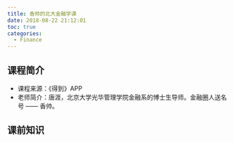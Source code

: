 ```yaml
---
title: 香帅的北大金融学课
date: 2018-08-22 21:12:01
toc: true
categories:
  - Finance
---
```


## 课程简介

* 课程来源：《得到》APP
* 老师简介：唐涯，北京大学光华管理学院金融系的博士生导师。金融圈人送名号 —— 香帅。

<!--more-->

## 课前知识

#### 